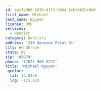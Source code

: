 ```yaml
---
id: ea1fe0b8-2070-41f3-b6b4-5cb6482bc0d0
first_name: Michael
last_name: Nguyen
license: DMD
services:
  - dentist
category: Dentists
address: '210 Genesee Point St'
city: Henderson
state: NV
zip: '89074'
phone: '(702) 968-5222'
title: 'Michael Nguyen'
_geoloc:
  lat: 36.0439
  lng: -115.033
---
```


